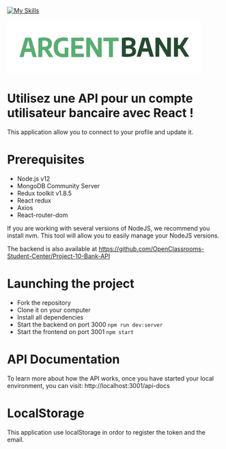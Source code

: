 [![My Skills](https://skills.thijs.gg/icons?i=html,css,js,nodejs,mongodb,react,redux)](https://skills.thijs.gg)

![Getting Started](./src/assets/argentBankLogo.png)

# Utilisez une API pour un compte utilisateur bancaire avec React !

This application allow you to connect to your profile and update it.

# Prerequisites

- Node.js v12
- MongoDB Community Server
- Redux toolkit v1.8.5
- React redux
- Axios
- React-router-dom

If you are working with several versions of NodeJS, we recommend you install nvm. This tool will allow you to easily manage your NodeJS versions.

The backend is also available at
https://github.com/OpenClassrooms-Student-Center/Project-10-Bank-API

# Launching the project

- Fork the repository
- Clone it on your computer
- Install all dependencies
- Start the backend on port 3000 `npm run dev:server`
- Start the frontend on port 3001 `npm start`

# API Documentation

To learn more about how the API works, once you have started your local environment,
you can visit: http://localhost:3001/api-docs

# LocalStorage

This application use localStorage in ordor to register the token and the email.
